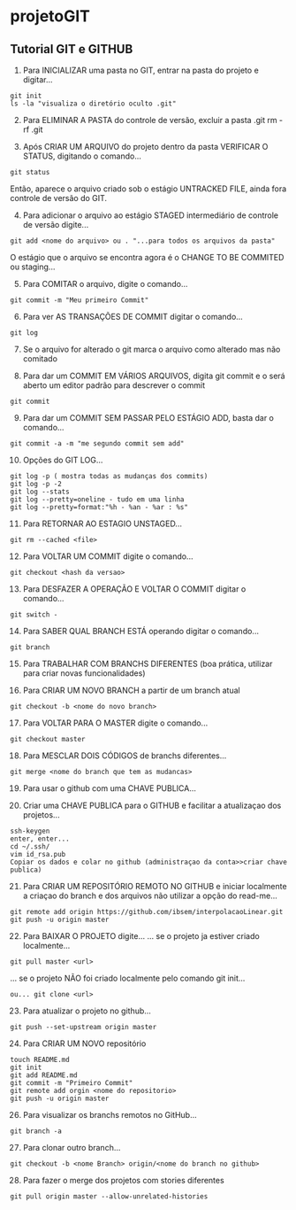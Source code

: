 # projetoGIT

## Tutorial GIT e GITHUB

1. Para INICIALIZAR uma pasta no GIT, entrar na pasta do projeto e digitar...
```
git init
ls -la "visualiza o diretório oculto .git"
```
2. Para ELIMINAR A PASTA do controle de versão, excluir a pasta .git
rm -rf .git

3. Após CRIAR UM ARQUIVO do projeto dentro da pasta VERIFICAR O STATUS, digitando o comando...
```
git status
```
Então, aparece o arquivo criado sob o estágio UNTRACKED FILE, ainda fora controle de versão do GIT.

4. Para adicionar o arquivo ao estágio STAGED intermediário de controle de versão digite...
```
git add <nome do arquivo> ou . "...para todos os arquivos da pasta"
```
O estágio que o arquivo se encontra agora é o CHANGE TO BE COMMITED ou staging...

5. Para COMITAR o arquivo, digite o comando...
```
git commit -m "Meu primeiro Commit"
```
6. Para ver AS TRANSAÇÕES DE COMMIT digitar o comando...
```
git log
```
7. Se o arquivo for alterado o git marca o arquivo como alterado mas não comitado

8. Para dar um COMMIT EM VÁRIOS ARQUIVOS, digita git commit e o será aberto um editor padrão para descrever o commit
```
git commit
```
9. Para dar um COMMIT SEM PASSAR PELO ESTÁGIO ADD, basta dar o comando...
```
git commit -a -m "me segundo commit sem add"  
```
10. Opções do GIT LOG...
```
git log -p ( mostra todas as mudanças dos commits)
git log -p -2
git log --stats
git log --pretty=oneline - tudo em uma linha
git log --pretty=format:"%h - %an - %ar : %s"
```
11. Para RETORNAR AO ESTAGIO UNSTAGED...
```
git rm --cached <file>
```
12. Para VOLTAR UM COMMIT digite o comando...
```
git checkout <hash da versao>
```
13. Para DESFAZER A OPERAÇÃO E VOLTAR O COMMIT digitar o comando...
```
git switch -
```
14. Para SABER QUAL BRANCH ESTÁ operando digitar o comando...
```
git branch
```
15. Para TRABALHAR COM BRANCHS DIFERENTES (boa prática, utilizar para criar novas funcionalidades)

16. Para CRIAR UM NOVO BRANCH a partir de um branch atual
```
git checkout -b <nome do novo branch>
```
17. Para VOLTAR PARA O MASTER digite o comando...
```
git checkout master
```
18. Para MESCLAR DOIS CÓDIGOS de branchs diferentes...
```
git merge <nome do branch que tem as mudancas> 
```
19. Para usar o github com uma CHAVE PUBLICA...

20. Criar uma CHAVE PUBLICA para o GITHUB e facilitar a atualizaçao dos projetos...
```
ssh-keygen
enter, enter...
cd ~/.ssh/
vim id_rsa.pub
Copiar os dados e colar no github (administraçao da conta>>criar chave publica)
```
21. Para CRIAR UM REPOSITÓRIO REMOTO NO GITHUB e iniciar localmente a criaçao do branch e dos arquivos não utilizar a opção do read-me...
```
git remote add origin https://github.com/ibsem/interpolacaoLinear.git
git push -u origin master
```
22. Para BAIXAR O PROJETO digite...
... se o projeto ja estiver criado localmente...
```
git pull master <url>
```
... se o projeto NÃO foi criado localmente pelo comando git init...
```
ou... git clone <url> 
```  
23. Para atualizar o projeto no github...
```
git push --set-upstream origin master
```
24. Para CRIAR UM NOVO repositório 
```
touch README.md
git init
git add README.md
git commit -m "Primeiro Commit"
git remote add orgin <nome do repositorio>
git push -u origin master
```

26. Para visualizar os branchs remotos no GitHub...
```
git branch -a
```
27. Para clonar outro branch...
```
git checkout -b <nome Branch> origin/<nome do branch no github>
```

28. Para fazer o merge dos projetos com stories diferentes
```
git pull origin master --allow-unrelated-histories
```
